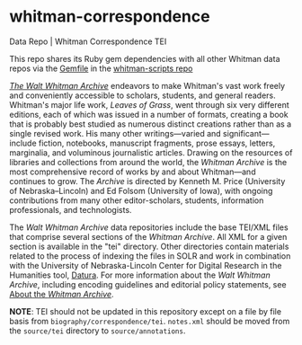 # whitman-correspondence
Data Repo | Whitman Correspondence TEI

This repo shares its Ruby gem dependencies with all other Whitman data
repos via the
[Gemfile](https://github.com/whitmanarchive/whitman-scripts/blob/main/Gemfile)
in the [whitman-scripts
repo](https://github.com/whitmanarchive/whitman-scripts)

[<em>The Walt Whitman Archive</em>](http://whitmanarchive.org/) endeavors to make Whitman's vast work freely and conveniently accessible to scholars, students, and general readers. Whitman's major life work, <em>Leaves of Grass</em>, went through six very different editions, each of which was issued in a number of formats, creating a book that is probably best studied as numerous distinct creations rather than as a single revised work. His many other writings—varied and significant—include fiction, notebooks, manuscript fragments, prose essays, letters, marginalia, and voluminous journalistic articles. Drawing on the resources of libraries and collections from around the world, the <em>Whitman Archive</em> is the most comprehensive record of works by and about Whitman—and continues to grow. The <em>Archive</em> is directed by Kenneth M. Price (University of Nebraska–Lincoln) and Ed Folsom (University of Iowa), with ongoing contributions from many other editor-scholars, students, information professionals, and technologists.

The <em>Walt Whitman Archive</em> data repositories include the base TEI/XML files that comprise several sections of the <em>Whitman Archive</em>.  All XML for a given section is available in the "tei" directory.  Other directories contain materials related to the process of indexing the files in SOLR and work in combination with the University of Nebraska-Lincoln Center for Digital Research in the Humanities tool, [Datura](https://github.com/CDRH/datura). For more information about the <em>Walt Whitman Archive</em>, including encoding guidelines and editorial policy statements, see [About the <em>Whitman Archive</em>](http://whitmanarchive.org/about/index.html).

**NOTE**: TEI should not be updated in this repository except on a file by file basis from `biography/correspondence/tei`. `notes.xml` should be moved from the `source/tei` directory to `source/annotations`.

